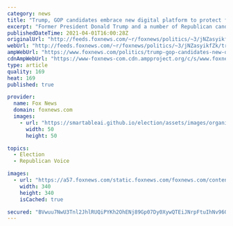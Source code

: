 ```yaml
---
category: news
title: "Trump, GOP candidates embrace new digital platform to protect from 'cancel culture'"
excerpt: "Former President Donald Trump and a number of Republican candidates and organizations are now using Campaign Nucleus, a platform created by former Trump campaign manager Brad Parscale and his team, to \"protect\" conservatives against \"cancel culture,\" Fox News has learned."
publishedDateTime: 2021-04-01T16:00:28Z
originalUrl: "http://feeds.foxnews.com/~r/foxnews/politics/~3/jNZasyikfZk/trump-gop-candidates-new-digital-platform-cancel-culture"
webUrl: "http://feeds.foxnews.com/~r/foxnews/politics/~3/jNZasyikfZk/trump-gop-candidates-new-digital-platform-cancel-culture"
ampWebUrl: "https://www.foxnews.com/politics/trump-gop-candidates-new-digital-platform-cancel-culture.amp"
cdnAmpWebUrl: "https://www-foxnews-com.cdn.ampproject.org/c/s/www.foxnews.com/politics/trump-gop-candidates-new-digital-platform-cancel-culture.amp"
type: article
quality: 169
heat: 169
published: true

provider:
  name: Fox News
  domain: foxnews.com
  images:
    - url: "https://smartableai.github.io/election/assets/images/organizations/foxnews.com-50x50.jpg"
      width: 50
      height: 50

topics:
  - Election
  - Republican Voice

images:
  - url: "https://a57.foxnews.com/static.foxnews.com/foxnews.com/content/uploads/2020/10/340/340/brooke-singman-headshot.jpg?ve=1&tl=1"
    width: 340
    height: 340
    isCached: true

secured: "BVwuu7NwU3Tnl2JhlRUQiPYKh2OhENj89Gp07Dy0XywQTEiJNrpFtuIhNv96QFkCYLbPIBcoz3flJvzdpkxyKc5gv+FusOTjuX9w7PkUyeOFnqvhxXbaZCWPKj2SGOvsbAjn/KUUX0PCWh1EXHRwE/u8k993fciktGPETmx5IRzLd2t+UkJuc/o0SOmE5Bi6Bo+MiVLW4NqX2kTHUCABcsWv6bjVYZ2qko9U7DmMPua+re88LHE8s29Hz4PbQFDmMlR2MOyWT84ZzS/Z7RBnCVhR4fyfXudc+cNDkBYBOBdmMvqFpltgpDtDeggNNPqYJiVLP0T+dyUoRaGV5z0b5sQoZSpV7E+gO1sNfqIrR/c=;o+azzjrRkU/Mzva5U8Y+Lw=="
---
```


